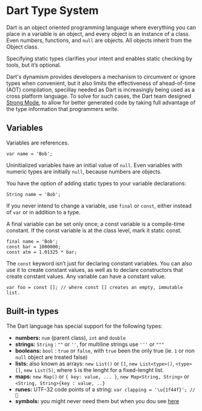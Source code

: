 # Dart Type System

Dart is an object oriented programming language where everything you can place in a variable is an object, and every object is an instance of a class. Even numbers, functions, and ```null``` are objects. All objects inherit from the Object class.

Specifying static types clarifies your intent and enables static checking by tools, but it’s optional.

Dart's dynamism provides developers a mechanism to circumvent or ignore types when convenient, but it also limits the effectiveness of ahead-of-time (AOT) compilation, specillay needed as Dart is increasingly being used as a cross platform language. To solve for such cases, the Dart team designed [Strong Mode](https://github.com/dart-lang/sdk/blob/master/pkg/dev_compiler/STRONG_MODE.md), to allow for better generated code by taking full advantage of the type information that programmers write.

## Variables

Variables are references.

```
var name = 'Bob';
```

Uninitialized variables have an initial value of ```null```. Even variables with numeric types are initially ```null```, because numbers are objects.

You have the option of adding static types to your variable declarations:

```
String name = 'Bob';
```

If you never intend to change a variable, use ```final``` or ```const```, either instead of ```var``` or in addition to a type.

A final variable can be set only once; a const variable is a compile-time constant.  If the const variable is at the class level, mark it static const.

```
final name = 'Bob';
const bar = 1000000;
const atm = 1.01325 * bar;
```

The ```const``` keyword isn’t just for declaring constant variables. You can also use it to create constant values, as well as to declare constructors that create constant values. Any variable can have a constant value.

```
var foo = const []; // where const [] creates an empty, immutable list.
```

## Built-in types

The Dart language has special support for the following types:

- **numbers:** ```num``` (parent class), ```int``` and ```double```
- **strings:** ```String``` : ```""``` or ```''```, for multiline strings use ```'''``` or ```"""```
- **booleans:** ```bool``` : ```true``` or ```false```, with ```true``` been the only true (ie. ```1``` or non ```null``` object are treated false)
- **lists:** also known as arrays: ```new List()``` or ```[]```, ```new List<type>()```, ```<type>[]```, ```new List(5)```, where ```5``` is the lenght for a fixed-lenght list.
- **maps:** ```new Map()``` or ```{ key: value, ... }```, ```new Map<String, String>``` or ```<String, String>{key : value, ..}```
- **runes:** UTF-32 code points of a string: ```var clapping = '\u{1f44f}'; // 👏 ```
- **symbols:**  you might never need them but when you dou see [here](https://www.dartlang.org/guides/libraries/library-tour#dartmirrors---reflection)

